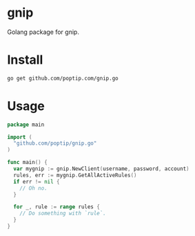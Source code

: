 # gnip

Golang package for gnip.

# Install

```sh
go get github.com/poptip.com/gnip.go
```

# Usage

```go
package main

import (
  "github.com/poptip/gnip.go"
)

func main() {
  var mygnip := gnip.NewClient(username, password, account)
  rules, err := mygnip.GetAllActiveRules()
  if err != nil {
    // Oh no.
  }

  for _, rule := range rules {
    // Do something with `rule`.
  }
}
```
